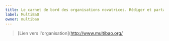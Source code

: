 ```yaml
---
title: Le carnet de bord des organisations novatrices. Rédiger et partager vos explorations collaboratives
label: MultiBaO
owner: multibao
---
```


> [Lien vers l'organisation](http://www.multibao.org/
